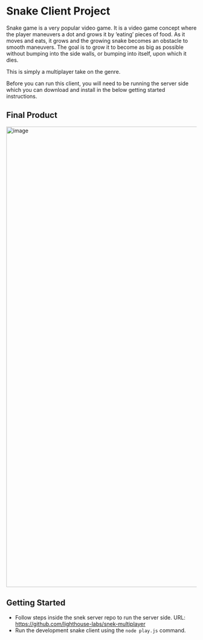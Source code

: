 # Snake Client Project

Snake game is a very popular video game. It is a video game concept where the player maneuvers a dot and grows it by ‘eating’ pieces of food. As it moves and eats, it grows and the growing snake becomes an obstacle to smooth maneuvers. The goal is to grow it to become as big as possible without bumping into the side walls, or bumping into itself, upon which it dies.

This is simply a multiplayer take on the genre.

Before you can run this client, you will need to be running the server side which you can download and install in the below getting started instructions. 

## Final Product

<img width="1219" alt="image" src="https://user-images.githubusercontent.com/111399631/202815527-3d6acb1a-c73d-45c2-ad01-95da15f069a5.png">



## Getting Started

- Follow steps inside the snek server repo to run the server side. URL: https://github.com/lighthouse-labs/snek-multiplayer
- Run the development snake client using the `node play.js` command.
